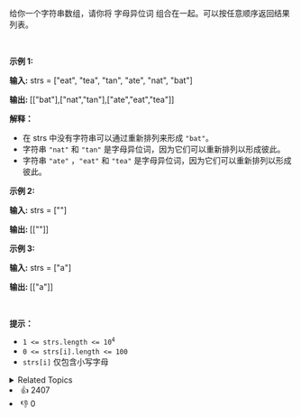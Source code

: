 <p>给你一个字符串数组，请你将 <span data-keyword="anagram">字母异位词</span> 组合在一起。可以按任意顺序返回结果列表。</p>

<p>&nbsp;</p>

<p><strong>示例 1:</strong></p>

<div class="example-block"> 
 <p><strong>输入:</strong> strs = ["eat", "tea", "tan", "ate", "nat", "bat"]</p> 
</div>

<p><strong>输出: </strong>[["bat"],["nat","tan"],["ate","eat","tea"]]</p>

<p><strong>解释：</strong></p>

<ul> 
 <li>在 strs 中没有字符串可以通过重新排列来形成 <code>"bat"</code>。</li> 
 <li>字符串 <code>"nat"</code> 和 <code>"tan"</code> 是字母异位词，因为它们可以重新排列以形成彼此。</li> 
 <li>字符串 <code>"ate"</code>&nbsp;，<code>"eat"</code>&nbsp;和 <code>"tea"</code> 是字母异位词，因为它们可以重新排列以形成彼此。</li> 
</ul>

<p><strong>示例 2:</strong></p>

<div class="example-block"> 
 <p><strong>输入:</strong> strs = [""]</p> 
</div>

<p><strong>输出: </strong>[[""]]</p>

<p><strong>示例 3:</strong></p>

<div class="example-block"> 
 <p><strong>输入:</strong> strs = ["a"]</p> 
</div>

<p><strong>输出: </strong>[["a"]]</p>

<p>&nbsp;</p>

<p><strong>提示：</strong></p>

<ul> 
 <li><code>1 &lt;= strs.length &lt;= 10<sup>4</sup></code></li> 
 <li><code>0 &lt;= strs[i].length &lt;= 100</code></li> 
 <li><code>strs[i]</code>&nbsp;仅包含小写字母</li> 
</ul>

<div><details><summary>Related Topics</summary><div><li>数组</li><li>哈希表</li><li>字符串</li><li>排序</li></div></details></div>
<div><li>👍 2407</li><li>👎 0</li></div>